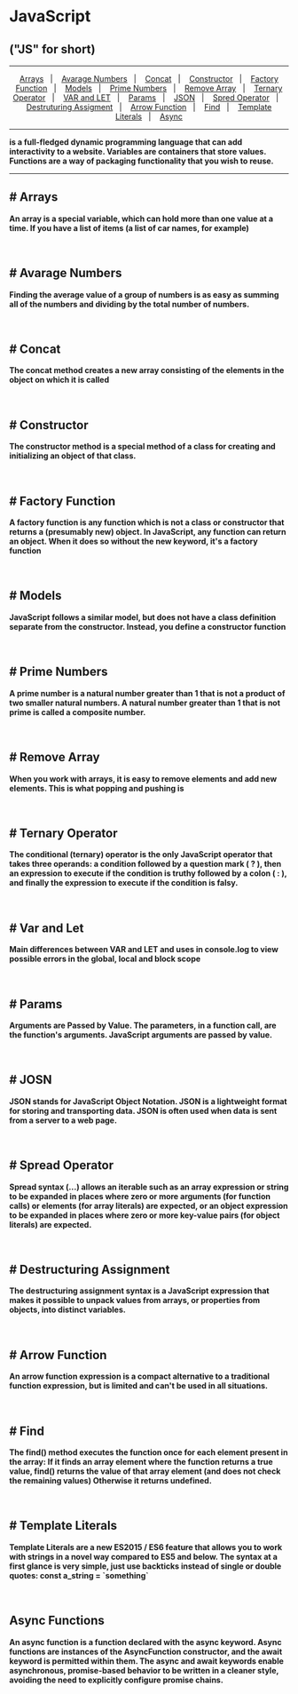 <h1>JavaScript</h1> 
<h2>("JS" for short)</h2>
<hr>
<p align="center">
  <a href="#-arrays">Arrays</a>&nbsp;&nbsp;&nbsp;|&nbsp;&nbsp;&nbsp;
  <a href="#-avarage-numbers">Avarage Numbers</a>&nbsp;&nbsp;&nbsp;|&nbsp;&nbsp;&nbsp;
  <a href="#-concat">Concat</a>&nbsp;&nbsp;&nbsp;|&nbsp;&nbsp;&nbsp;
  <a href="#-constructor">Constructor</a>&nbsp;&nbsp;&nbsp;|&nbsp;&nbsp;&nbsp;
  <a href="#-factory-function">Factory Function</a>&nbsp;&nbsp;&nbsp;|&nbsp;&nbsp;&nbsp;
  <a href="#-models">Models</a>&nbsp;&nbsp;&nbsp;|&nbsp;&nbsp;&nbsp;
  <a href="#-prime-numbers">Prime Numbers</a>&nbsp;&nbsp;&nbsp;|&nbsp;&nbsp;&nbsp;
  <a href="#-remove-array">Remove Array</a>&nbsp;&nbsp;&nbsp;|&nbsp;&nbsp;&nbsp;
  <a href="#-ternary-operator">Ternary Operator</a>&nbsp;&nbsp;&nbsp;|&nbsp;&nbsp;&nbsp;
  <a href="#-var-and-let">VAR and LET</a>&nbsp;&nbsp;&nbsp;|&nbsp;&nbsp;&nbsp;
  <a href="#-params">Params</a>&nbsp;&nbsp;&nbsp;|&nbsp;&nbsp;&nbsp;
  <a href="#-json">JSON</a>&nbsp;&nbsp;&nbsp;|&nbsp;&nbsp;&nbsp;
  <a href="#-spread-operator">Spred Operator</a>&nbsp;&nbsp;&nbsp;|&nbsp;&nbsp;&nbsp;
  <a href="#-destructuring-assigment">Destruturing Assigment</a>&nbsp;&nbsp;&nbsp;|&nbsp;&nbsp;&nbsp;
  <a href="#-arrow-function">Arrow Function</a>&nbsp;&nbsp;&nbsp;|&nbsp;&nbsp;&nbsp;
  <a href="#-find">Find</a>&nbsp;&nbsp;&nbsp;|&nbsp;&nbsp;&nbsp;
  <a href="#-template-literals">Template Literals</a>&nbsp;&nbsp;&nbsp;|&nbsp;&nbsp;&nbsp;
  <a href="#-async-functios">Async</a>
</p>
<hr>
<p><b>is a full-fledged dynamic programming language that can add interactivity to a website. Variables are containers that store values. Functions are a way of packaging functionality that you wish to reuse.<b></p>
<hr>
<h2># Arrays</h2>
<p> An array is a special variable, which can hold more than one value at a time. If you have a list of items (a list of car names, for example)</p>
<br>
<h2># Avarage Numbers</h2>
<p>Finding the average value of a group of numbers is as easy as summing all of the numbers and dividing by the total number of numbers.</p>
<br>
<h2># Concat</h2>
<p> The concat method creates a new array consisting of the elements in the object on which it is called</p>
<br>
<h2># Constructor</h2>
<p>The constructor method is a special method of a class for creating and initializing an object of that class.</p>
<br>
<h2># Factory Function</h2>
<p>A factory function is any function which is not a class or constructor that returns a (presumably new) object. In JavaScript, any function can return an object. When it does so without the new keyword, it's a factory function</p>
<br>
<h2># Models</h2>
<p>JavaScript follows a similar model, but does not have a class definition separate from the constructor. Instead, you define a constructor function</p>
<br>
<h2># Prime Numbers</h2>
<p>A prime number is a natural number greater than 1 that is not a product of two smaller natural numbers. A natural number greater than 1 that is not prime is called a composite number.</p>
<br>
<h2># Remove Array</h2>
<p>When you work with arrays, it is easy to remove elements and add new elements. This is what popping and pushing is</p>
<br>
<h2># Ternary Operator</h2>
<p>The conditional (ternary) operator is the only JavaScript operator that takes three operands: a condition followed by a question mark ( ? ), then an expression to execute if the condition is truthy followed by a colon ( : ), and finally the expression to execute if the condition is falsy.</p>
<br>
<h2># Var and Let</h2>
<p>Main differences between VAR and LET and uses in console.log to view possible errors in the global, local and block scope</p>  
<br>
<h2># Params</h2>
<p>Arguments are Passed by Value. The parameters, in a function call, are the function's arguments. JavaScript arguments are passed by value.</p>
<br>
<h2># JOSN</h2>
<p>JSON stands for JavaScript Object Notation. JSON is a lightweight format for storing and transporting data. JSON is often used when data is sent from a server to a web page.</p>
<br>
<h2># Spread Operator</h2>
<p>Spread syntax (...) allows an iterable such as an array expression or string to be expanded in places where zero or more arguments (for function calls) or elements (for array literals) are expected, or an object expression to be expanded in places where zero or more key-value pairs (for object literals) are expected.</p>
<br>
<h2># Destructuring Assignment</h2>
<p>The destructuring assignment syntax is a JavaScript expression that makes it possible to unpack values from arrays, or properties from objects, into distinct variables.</p>
<br>
<h2># Arrow Function</h2>
<p>An arrow function expression is a compact alternative to a traditional function expression, but is limited and can't be used in all situations.</p>
<br>
<h2># Find</h2>
<p>The find() method executes the function once for each element present in the array: If it finds an array element where the function returns a true value, find() returns the value of that array element (and does not check the remaining values) Otherwise it returns undefined.</p>
<br>
<h2># Template Literals</h2>
<p>Template Literals are a new ES2015 / ES6 feature that allows you to work with strings in a novel way compared to ES5 and below. The syntax at a first glance is very simple, just use backticks instead of single or double quotes: const a_string = `something`</p>
<br>
<h2>Async Functions</h2>
<p>An async function is a function declared with the async keyword. Async functions are instances of the AsyncFunction constructor, and the await keyword is permitted within them. The async and await keywords enable asynchronous, promise-based behavior to be written in a cleaner style, avoiding the need to explicitly configure promise chains.</p>